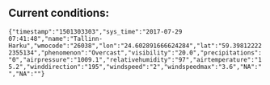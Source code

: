 ## Current conditions: 
 ``` {"timestamp":"1501303303","sys_time":"2017-07-29 07:41:48","name":"Tallinn-Harku","wmocode":"26038","lon":"24.602891666624284","lat":"59.398122222355134","phenomenon":"Overcast","visibility":"20.0","precipitations":"0","airpressure":"1009.1","relativehumidity":"97","airtemperature":"15.2","winddirection":"195","windspeed":"2","windspeedmax":"3.6","NA":"","NA":""} ```
